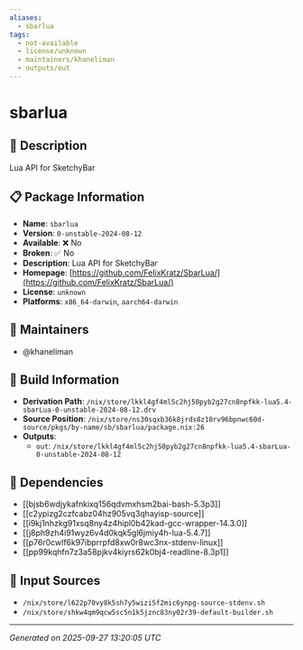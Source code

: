 ```yaml
---
aliases:
  - sbarlua
tags:
  - not-available
  - license/unknown
  - maintainers/khaneliman
  - outputs/out
---
```


# sbarlua

## 📝 Description

Lua API for SketchyBar

## 📋 Package Information

- **Name**: `sbarlua`
- **Version**: `0-unstable-2024-08-12`
- **Available**: ❌ No
- **Broken**: ✅ No
- **Description**: Lua API for SketchyBar
- **Homepage**: [https://github.com/FelixKratz/SbarLua/](https://github.com/FelixKratz/SbarLua/)
- **License**: `unknown`
- **Platforms**: `x86_64-darwin`, `aarch64-darwin`
## 👥 Maintainers

- @khaneliman


## 🔧 Build Information

- **Derivation Path**: `/nix/store/lkkl4gf4ml5c2hj50pyb2g27cn8npfkk-lua5.4-sbarLua-0-unstable-2024-08-12.drv`
- **Source Position**: `/nix/store/ns30sqxb36k8jrds8z18rv96bpnwc60d-source/pkgs/by-name/sb/sbarlua/package.nix:26`
- **Outputs**:
  - `out`:  `/nix/store/lkkl4gf4ml5c2hj50pyb2g27cn8npfkk-lua5.4-sbarLua-0-unstable-2024-08-12`

## 🔗 Dependencies

- [[bjsb6wdjykafnkixq156qdvmxhsm2bai-bash-5.3p3]]
- [[c2ypizg2czfcabz04hz905vq3qhayisp-source]]
- [[i9kj1nhzkg91xsq8ny4z4hipl0b42kad-gcc-wrapper-14.3.0]]
- [[j8ph9zh4i91wyz6v4d0kqk5gl6jmiy4h-lua-5.4.7]]
- [[p76r0cwlf6k97ibprrpfd8xw0r8wc3nx-stdenv-linux]]
- [[pp99kqhfn7z3a58pjkv4kiyrs62k0bj4-readline-8.3p1]]

## 📁 Input Sources

- `/nix/store/l622p70vy8k5sh7y5wizi5f2mic6ynpg-source-stdenv.sh`
- `/nix/store/shkw4qm9qcw5sc5n1k5jznc83ny02r39-default-builder.sh`

---
*Generated on 2025-09-27 13:20:05 UTC*
